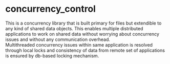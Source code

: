 # concurrency_control

This is a concurrency library that is built primary for files but extendible to any kind of shared data objects.
This enables multiple distributed applications to work on shared data without worrying about concurrency issues and without any communication overhead.  
Multithreaded concurrency issues within same application is resolved through local locks and consistency of data from remote set of applications is ensured by db-based locking mechanism.

